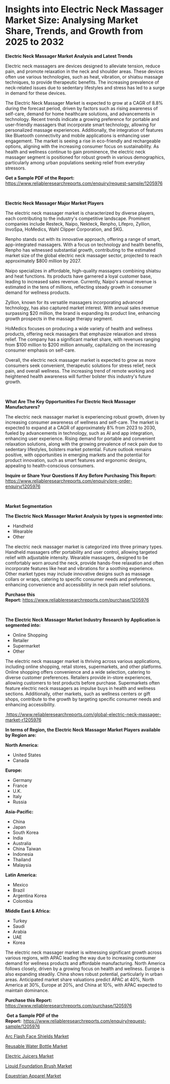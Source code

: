 <p><h1>Insights into Electric Neck Massager Market Size: Analysing Market Share, Trends, and Growth from 2025 to 2032</h1></p><p><strong>Electric Neck Massager Market Analysis and Latest Trends</strong></p>
<p><p>Electric neck massagers are devices designed to alleviate tension, reduce pain, and promote relaxation in the neck and shoulder areas. These devices often use various technologies, such as heat, vibration, or shiatsu massage techniques, to provide therapeutic benefits. The increasing prevalence of neck-related issues due to sedentary lifestyles and stress has led to a surge in demand for these devices.</p><p>The Electric Neck Massager Market is expected to grow at a CAGR of 8.8% during the forecast period, driven by factors such as rising awareness of self-care, demand for home healthcare solutions, and advancements in technology. Recent trends indicate a growing preference for portable and user-friendly massagers that incorporate smart technology, allowing for personalized massage experiences. Additionally, the integration of features like Bluetooth connectivity and mobile applications is enhancing user engagement. The market is seeing a rise in eco-friendly and rechargeable options, aligning with the increasing consumer focus on sustainability. As health and wellness continue to gain prominence, the electric neck massager segment is positioned for robust growth in various demographics, particularly among urban populations seeking relief from everyday stressors.</p></p>
<p><strong>Get a Sample PDF of the Report:&nbsp;</strong> <a href="https://www.reliableresearchreports.com/enquiry/request-sample/1205976?utm_campaign=10&utm_medium=2&utm_source=Github&utm_content=ia&utm_term=02032025&utm_id=electric-neck-massager">https://www.reliableresearchreports.com/enquiry/request-sample/1205976</a></p>
<p>&nbsp;</p>
<p><strong>Electric Neck Massager Major Market Players</strong></p>
<p><p>The electric neck massager market is characterized by diverse players, each contributing to the industry's competitive landscape. Prominent companies include Resteck, Naipo, Nekteck, Renpho, Lifepro, Zyllion, InvoSpa, HoMedics, Wahl Clipper Corporation, and SKG.</p><p>Renpho stands out with its innovative approach, offering a range of smart, app-integrated massagers. With a focus on technology and health benefits, Renpho has witnessed substantial growth, contributing to the estimated market size of the global electric neck massager sector, projected to reach approximately $800 million by 2027.</p><p>Naipo specializes in affordable, high-quality massagers combining shiatsu and heat functions. Its products have garnered a loyal customer base, leading to increased sales revenue. Currently, Naipo's annual revenue is estimated in the tens of millions, reflecting steady growth in consumer demand for wellness products.</p><p>Zyllion, known for its versatile massagers incorporating advanced technology, has also captured market interest. With annual sales revenue surpassing $20 million, the brand is expanding its product line, enhancing growth prospects in the massage therapy segment.</p><p>HoMedics focuses on producing a wide variety of health and wellness products, offering neck massagers that emphasize relaxation and stress relief. The company has a significant market share, with revenues ranging from $100 million to $200 million annually, capitalizing on the increasing consumer emphasis on self-care.</p><p>Overall, the electric neck massager market is expected to grow as more consumers seek convenient, therapeutic solutions for stress relief, neck pain, and overall wellness. The increasing trend of remote working and heightened health awareness will further bolster this industry's future growth.</p></p>
<p>&nbsp;</p>
<p><strong>What Are The Key Opportunities For Electric Neck Massager Manufacturers?</strong></p>
<p><p>The electric neck massager market is experiencing robust growth, driven by increasing consumer awareness of wellness and self-care. The market is expected to expand at a CAGR of approximately 8% from 2023 to 2030, fueled by advancements in technology, such as AI and app integration, enhancing user experience. Rising demand for portable and convenient relaxation solutions, along with the growing prevalence of neck pain due to sedentary lifestyles, bolsters market potential. Future outlook remains positive, with opportunities in emerging markets and the potential for product innovation, such as smart features and ergonomic designs, appealing to health-conscious consumers.</p></p>
<p><strong>Inquire or Share Your Questions If Any Before Purchasing This Report:</strong> <a href="https://www.reliableresearchreports.com/enquiry/pre-order-enquiry/1205976?utm_campaign=10&utm_medium=2&utm_source=Github&utm_content=ia&utm_term=02032025&utm_id=electric-neck-massager">https://www.reliableresearchreports.com/enquiry/pre-order-enquiry/1205976</a></p>
<p>&nbsp;</p>
<p><strong>Market Segmentation</strong></p>
<p><strong>The Electric Neck Massager Market Analysis by types is segmented into:</strong></p>
<p><ul><li>Handheld</li><li>Wearable</li><li>Other</li></ul></p>
<p><p>The electric neck massager market is categorized into three primary types. Handheld massagers offer portability and user control, allowing targeted relief with adjustable intensity. Wearable massagers, designed to be comfortably worn around the neck, provide hands-free relaxation and often incorporate features like heat and vibrations for a soothing experience. Other market types may include innovative designs such as massage collars or wraps, catering to specific consumer needs and preferences, enhancing convenience and accessibility in neck pain relief solutions.</p></p>
<p><strong>Purchase this Report:&nbsp;</strong><a href="https://www.reliableresearchreports.com/purchase/1205976?utm_campaign=10&utm_medium=2&utm_source=Github&utm_content=ia&utm_term=02032025&utm_id=electric-neck-massager">https://www.reliableresearchreports.com/purchase/1205976</a></p>
<p>&nbsp;</p>
<p><strong>The Electric Neck Massager Market Industry Research by Application is segmented into:</strong></p>
<p><ul><li>Online Shopping</li><li>Retailer</li><li>Supermarket</li><li>Other</li></ul></p>
<p><p>The electric neck massager market is thriving across various applications, including online shopping, retail stores, supermarkets, and other platforms. Online shopping offers convenience and a wide selection, catering to diverse customer preferences. Retailers provide in-store experiences, allowing customers to test products before purchase. Supermarkets often feature electric neck massagers as impulse buys in health and wellness sections. Additionally, other markets, such as wellness centers or gift shops, contribute to the growth by targeting specific consumer needs and enhancing accessibility.</p></p>
<p><a href="https://www.reliableresearchreports.com/global-electric-neck-massager-market-r1205976?utm_campaign=10&utm_medium=2&utm_source=Github&utm_content=ia&utm_term=02032025&utm_id=electric-neck-massager">&nbsp;https://www.reliableresearchreports.com/global-electric-neck-massager-market-r1205976</a></p>
<p><strong>In terms of Region, the Electric Neck Massager Market Players available by Region are:</strong></p>
<p>
    <p> <strong> North America: </strong>
        <ul>
            <li>United States</li>
            <li>Canada</li>
        </ul>
        </p> 
    <p> <strong> Europe: </strong>
        <ul>
            <li>Germany</li>
            <li>France</li>
            <li>U.K.</li>
            <li>Italy</li>
            <li>Russia</li>
        </ul>
        </p> 
    <p> <strong> Asia-Pacific: </strong>
        <ul>
            <li>China</li>
            <li>Japan</li>
            <li>South Korea</li>
            <li>India</li>
            <li>Australia</li>
            <li>China Taiwan</li>
            <li>Indonesia</li>
            <li>Thailand</li>
            <li>Malaysia</li>
        </ul>
        </p> 
    <p> <strong> Latin America: </strong>
        <ul>
            <li>Mexico</li>
            <li>Brazil</li>
            <li>Argentina Korea</li>
            <li>Colombia</li>
        </ul>
        </p> 
    <p> <strong> Middle East & Africa: </strong>
        <ul>
            <li>Turkey</li>
            <li>Saudi</li>
            <li>Arabia</li>
            <li>UAE</li>
            <li>Korea</li>
        </ul>
    </p>
    </p>
<p><p>The electric neck massager market is witnessing significant growth across various regions, with APAC leading the way due to increasing consumer demand for wellness products and affordable manufacturing. North America follows closely, driven by a growing focus on health and wellness. Europe is also expanding steadily. China shows robust potential, particularly in urban areas. Anticipated market share valuations predict APAC at 40%, North America at 30%, Europe at 20%, and China at 10%, with APAC expected to maintain dominance.</p></p>
<p><strong>Purchase this Report: </strong><a href="https://www.reliableresearchreports.com/purchase/1205976?utm_campaign=10&utm_medium=2&utm_source=Github&utm_content=ia&utm_term=02032025&utm_id=electric-neck-massager">https://www.reliableresearchreports.com/purchase/1205976</a></p>
<p>&nbsp;<strong>Get a Sample PDF of the Report:&nbsp;&nbsp;</strong><a href="https://www.reliableresearchreports.com/enquiry/request-sample/1205976?utm_campaign=10&utm_medium=2&utm_source=Github&utm_content=ia&utm_term=02032025&utm_id=electric-neck-massager">https://www.reliableresearchreports.com/enquiry/request-sample/1205976</a></p>
<p><strong></strong></p>
<p><p><a href="https://github.com/nacrehuipie/Market-Research-Report-List-1/blob/main/arc-flash-face-shields-market.md?utm_campaign=10&utm_medium=2&utm_source=Github&utm_content=ia&utm_term=02032025&utm_id=electric-neck-massager">Arc Flash Face Shields Market</a></p><p><a href="https://github.com/urticagebbia/Market-Research-Report-List-1/blob/main/reusable-water-bottle-market.md?utm_campaign=10&utm_medium=2&utm_source=Github&utm_content=ia&utm_term=02032025&utm_id=electric-neck-massager">Reusable Water Bottle Market</a></p><p><a href="https://github.com/ugurgyuri/Market-Research-Report-List-1/blob/main/electric-juicers-market.md?utm_campaign=10&utm_medium=2&utm_source=Github&utm_content=ia&utm_term=02032025&utm_id=electric-neck-massager">Electric Juicers Market</a></p><p><a href="https://github.com/rrapajecundi/Market-Research-Report-List-1/blob/main/liquid-foundation-brush-market.md?utm_campaign=10&utm_medium=2&utm_source=Github&utm_content=ia&utm_term=02032025&utm_id=electric-neck-massager">Liquid Foundation Brush Market</a></p><p><a href="https://github.com/wynonachirei9/Market-Research-Report-List-1/blob/main/equestrian-apparel-market.md?utm_campaign=10&utm_medium=2&utm_source=Github&utm_content=ia&utm_term=02032025&utm_id=electric-neck-massager">Equestrian Apparel Market</a></p></p>